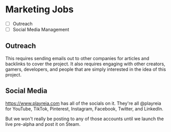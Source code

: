# Marketing Jobs

- [ ] Outreach
- [ ] Social Media Management

## Outreach

This requires sending emails out to other companies for articles and backlinks to cover the project. It also requires engaging with other creators, gamers, developers, and people that are simply interested in the idea of this project.

## Social Media

<https://www.playreia.com> has all of the socials on it. They're all @playreia for YouTube, TikTok, Pinterest, Instagram, Facebook, Twitter, and LinkedIn.

But we won't really be posting to any of those accounts until we launch the live pre-alpha and post it on Steam.
